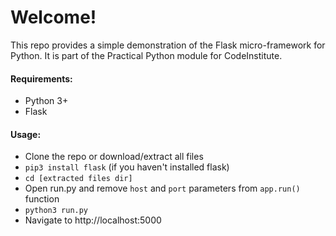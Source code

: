 # Welcome! 

This repo provides a simple demonstration of the Flask micro-framework for Python. It is part of the Practical Python module for CodeInstitute.

#### Requirements:
- Python 3+
- Flask

#### Usage: 
- Clone the repo or download/extract all files
- `pip3 install flask` (if you haven't installed flask)
- `cd [extracted files dir]`
- Open run.py and remove `host` and `port` parameters from `app.run()` function
- `python3 run.py `
- Navigate to http://localhost:5000
